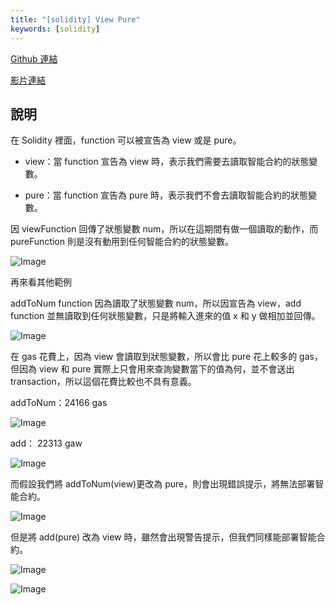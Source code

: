 ```yaml
---
title: "[solidity] View Pure"
keywords: [solidity]
---
```


[Github 連結](https://github.com/WeiYun0912/SmartContracts/tree/main/Features/View%20Pure)

[影片連結](https://www.youtube.com/watch?v=bQIlnjAhrhY)

## 說明

在 Solidity 裡面，function 可以被宣告為 view 或是 pure。

- view：當 function 宣告為 view 時，表示我們需要去讀取智能合約的狀態變數。

- pure：當 function 宣告為 pure 時，表示我們不會去讀取智能合約的狀態變數。

因 viewFunction 回傳了狀態變數 num，所以在這期間有做一個讀取的動作，而 pureFunction 則是沒有動用到任何智能合約的狀態變數。

![Image](https://i.imgur.com/prNi7Od.png)

再來看其他範例

addToNum function 因為讀取了狀態變數 num，所以因宣告為 view，add function 並無讀取到任何狀態變數，只是將輸入進來的值 x 和 y 做相加並回傳。

![Image](https://i.imgur.com/lUA7lww.png)

在 gas 花費上，因為 view 會讀取到狀態變數，所以會比 pure 花上較多的 gas，但因為 view 和 pure 實際上只會用來查詢變數當下的值為何，並不會送出 transaction，所以這個花費比較也不具有意義。

addToNum：24166 gas

![Image](https://i.imgur.com/3nU7FEe.png)

add： 22313 gaw

![Image](https://i.imgur.com/eyk3gZR.png)

而假設我們將 addToNum(view)更改為 pure，則會出現錯誤提示，將無法部署智能合約。

![Image](https://i.imgur.com/bM6XlAp.png)

但是將 add(pure) 改為 view 時，雖然會出現警告提示，但我們同樣能部署智能合約。

![Image](https://i.imgur.com/OApiV9E.png)

![Image](https://i.imgur.com/dBexSQb.png)
